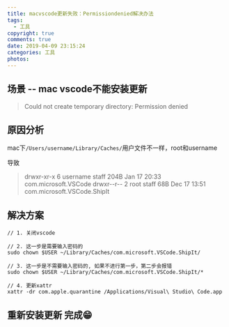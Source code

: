```yaml
---
title: macvscode更新失败：Permissiondenied解决办法
tags:
  - 工具
copyright: true
comments: true
date: 2019-04-09 23:15:24
categories: 工具
photos:
---
```


## 场景 -- mac vscode不能安装更新
> Could not create temporary directory: Permission denied

## 原因分析
mac下`/Users/username/Library/Caches/`用户文件不一样，root和username

导致

> drwxr-xr-x   6 username  staff   204B Jan 17 20:33 com.microsoft.VSCode
> drwxr--r--   2 root    staff    68B Dec 17 13:51 com.microsoft.VSCode.ShipIt

## 解决方案
```
// 1. 关闭vscode

// 2. 这一步是需要输入密码的
sudo chown $USER ~/Library/Caches/com.microsoft.VSCode.ShipIt/ 

// 3. 这一步是不需要输入密码的, 如果不进行第一步，第二步会报错
sudo chown $USER ~/Library/Caches/com.microsoft.VSCode.ShipIt/*

// 4. 更新xattr
xattr -dr com.apple.quarantine /Applications/Visual\ Studio\ Code.app
```

## 重新安装更新 完成😁